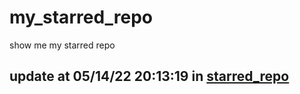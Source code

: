 # my_starred_repo
show me my starred repo

update at 05/14/22 20:13:19 in [starred_repo](./index.html)
---

